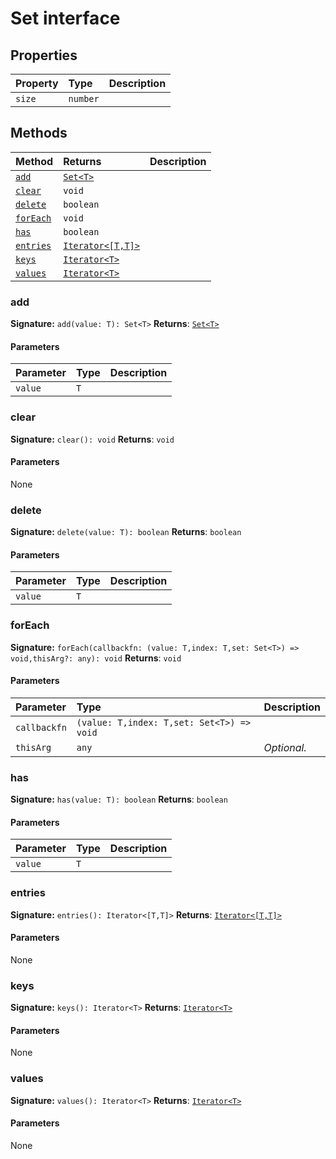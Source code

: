 # Set interface










## Properties

| Property	   | Type	| Description|
|:-------------|:-------|:-----------|
|`size`      | `number` |  |




## Methods

| Method	   |  Returns	| Description|
|:-------------|:-------|:-----------|
|[`add`](#add)      | [`Set<T>`](../es6-collections/set.md) |  |
|[`clear`](#clear)      | `void` |  |
|[`delete`](#delete)      | `boolean` |  |
|[`forEach`](#foreach)      | `void` |  |
|[`has`](#has)      | `boolean` |  |
|[`entries`](#entries)      | [`Iterator<[T,T]>`](../es6-collections/iterator.md) |  |
|[`keys`](#keys)      | [`Iterator<T>`](../es6-collections/iterator.md) |  |
|[`values`](#values)      | [`Iterator<T>`](../es6-collections/iterator.md) |  |




### add



**Signature:** `add(value: T): Set<T>`
**Returns**: [`Set<T>`](../es6-collections/set.md)


#### Parameters


| Parameter	   | Type    | Description |
|:-------------|:---------------|:------------|
| `value`    | `T` |  |


### clear



**Signature:** `clear(): void`
**Returns**: `void`


#### Parameters
None


### delete



**Signature:** `delete(value: T): boolean`
**Returns**: `boolean`


#### Parameters


| Parameter	   | Type    | Description |
|:-------------|:---------------|:------------|
| `value`    | `T` |  |


### forEach



**Signature:** `forEach(callbackfn: (value: T,index: T,set: Set<T>) => void,thisArg?: any): void`
**Returns**: `void`


#### Parameters


| Parameter	   | Type    | Description |
|:-------------|:---------------|:------------|
| `callbackfn`    | `(value: T,index: T,set: Set<T>) => void` |  |
| `thisArg`    | `any` | _Optional._ |


### has



**Signature:** `has(value: T): boolean`
**Returns**: `boolean`


#### Parameters


| Parameter	   | Type    | Description |
|:-------------|:---------------|:------------|
| `value`    | `T` |  |


### entries



**Signature:** `entries(): Iterator<[T,T]>`
**Returns**: [`Iterator<[T,T]>`](../es6-collections/iterator.md)


#### Parameters
None


### keys



**Signature:** `keys(): Iterator<T>`
**Returns**: [`Iterator<T>`](../es6-collections/iterator.md)


#### Parameters
None


### values



**Signature:** `values(): Iterator<T>`
**Returns**: [`Iterator<T>`](../es6-collections/iterator.md)


#### Parameters
None

